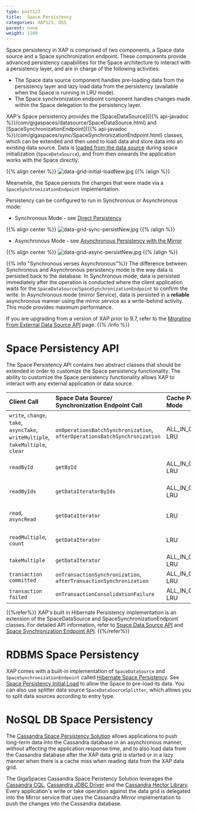 ```yaml
---
type: post123
title:  Space Persistency
categories: XAP123, OSS
parent: none
weight: 1100
---
```




Space persistency in XAP is comprised of two components, a Space data source and a Space synchronization endpoint. These components provide advanced persistency capabilities for the Space architecture to interact with a persistency layer, and are in charge of the following activities:

- The Space data source component handles pre-loading data from the persistency layer and lazy load data from the persistency (available when the Space is running in LRU mode).
- The Space synchronization endpoint component handles changes made within the Space delegation to the persistency layer.


XAP's Space persistency provides the [SpaceDataSource]({{% api-javadoc %}}/com/gigaspaces/datasource/SpaceDataSource.html) and [SpaceSynchronizationEndpoint]({{% api-javadoc %}}/com/gigaspaces/sync/SpaceSynchronizationEndpoint.html) classes, which can be extended and then used to load data and store data into an existing data source. Data is [loaded from the data source](./space-persistency-initial-load.html) during space initialization (`SpaceDataSource`), and from then onwards the application works with the Space directly.

{{% align center %}}
![data-grid-initial-loadNew.jpg](/attachment_files/data-grid-initial-loadNew.jpg)
{{% /align %}}

Meanwhile, the Space persists the changes that were made via a `SpaceSynchronizationEndpoint` implementation.

Persistency can be configured to run in Synchronous or Asynchronous mode:

- Synchronous Mode - see [Direct Persistency](./direct-persistency.html)

{{% align center %}}
![data-grid-sync-persistNew.jpg](/attachment_files/data-grid-sync-persistNew.jpg)
{{% /align %}}

- Asynchronous Mode - see  [Asynchronous Persistency with the Mirror](./asynchronous-persistency-with-the-mirror.html)

{{% align center %}}
![data-grid-async-persistNew.jpg](/attachment_files/data-grid-async-persistNew.jpg)
{{% /align %}}

{{% info "Synchronous verses Asynchronous"%}}
The difference between Synchronous and Asynchronous persistency mode is the way data is persisted back to the database. In Synchronous mode, data is persisted immediately after the operation is conducted where the client application waits for the `SpaceDataSource`/`SpaceSynchronizationEndpoint` to confirm the write. In Asynchronous mode (mirror Service), data is persisted in a **reliable** asynchronous manner using the mirror service as a write-behind activity. This mode provides maximum performance.

If you are upgrading from a version of XAP prior to 9.7, refer to the [Migrating From External Data Source API](./migrating-from-external-data-source-api.html) page.
{{% /info %}}

# Space Persistency API

The Space Persistency API contains two abstract classes that should be extended in order to customize the Space persistency functionality.
The ability to customize the Space persistency functionality allows XAP to interact with any external application or data source.



| Client Call | Space Data Source/<br>Synchronization Endpoint Call| Cache Policy Mode|EDS Usage Mode|
|:------------|:-----------------------------------------------|:-----------------|:-------------|
|`write`, `change`, `take`, `asyncTake`, `writeMultiple`, `takeMultiple`, `clear`|`onOperationsBatchSynchronization`, `afterOperationsBatchSynchronization`|ALL_IN_CACHE, LRU|read-write|
|`readById`|`getById`|ALL_IN_CACHE, LRU|read-write,read-only|
|`readByIds`|`getDataIteratorByIds`|ALL_IN_CACHE, LRU|read-write,read-only|
|`read`, `asyncRead`|`getDataIterator`|LRU|read-write,read-only|
|`readMultiple`, `count`|`getDataIterator`|LRU|read-write,read-only|
|`takeMultiple`|`getDataIterator`|ALL_IN_CACHE, LRU|read-write|
|`transaction committed`|`onTransactionSynchronization`, `afterTransactionSynchronization`|ALL_IN_CACHE, LRU|read-write|
|`transaction failed`|`onTransactionConsolidationFailure`|ALL_IN_CACHE, LRU|read-write|


{{%refer%}}
XAP's built in Hibernate Persistency implementation is an extension of the SpaceDataSource and SpaceSynchronizationEndpoint classes. For detailed API information, refer to [Space Data Source API](./space-data-source-api.html) and [Space Synchronization Endpoint API](./space-synchronization-endpoint-api.html).
{{%/refer%}}

# RDBMS Space Persistency

XAP comes with a built-in implementation of `SpaceDataSource` and `SpaceSynchronizationEndpoint` called [Hibernate Space Persistency](./hibernate-space-persistency.html). See [Space Persistency Initial Load](./space-persistency-initial-load.html) to allow the Space to pre-load its data. You can also use splitter data source `SpaceDataSourceSplitter`, which allows you to split data sources according to entry type.

# NoSQL DB Space Persistency

The [Cassandra Space Persistency Solution](./cassandra-space-persistency.html) allows applications to push  long-term data into the Cassandra database in an asynchronous manner, without affecting the application response time, and to also load data from the Cassandra database after the XAP data grid is started or in a lazy manner when there is a cache miss when reading data from the XAP data grid.

The GigaSpaces Cassandra Space Peristency Solution leverages the [Cassandra CQL](http://www.datastax.com/docs/0.8/dml/using_cql), [Cassandra JDBC Driver](http://code.google.com/a/apache-extras.org/p/cassandra-jdbc) and the [Cassandra Hector Library](http://hector-client.github.com/hector/build/html/index.html). Every application's write or take operation against the data grid is delegated into the Mirror service that uses the Cassandra Mirror implementation to push the changes into the Cassandra database.
